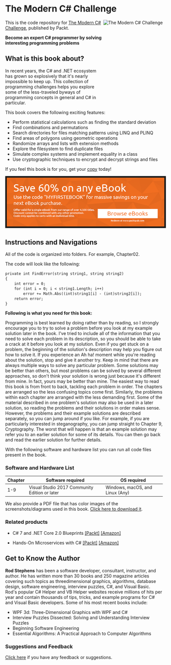 # The Modern C# Challenge

<a href="https://www.packtpub.com/application-development/modern-c-challenge-0?utm_source=github&utm_medium=repository&utm_campaign=9781789535426 "><img src="https://d1ldz4te4covpm.cloudfront.net/sites/default/files/imagecache/ppv4_main_book_cover/B11787.png" alt="The Modern C# Challenge" height="256px" align="right"></a>

This is the code repository for [The Modern C# Challenge](https://www.packtpub.com/application-development/modern-c-challenge-0?utm_source=github&utm_medium=repository&utm_campaign=9781789535426), published by Packt.

**Become an expert C# programmer by solving interesting programming problems**

## What is this book about?
In recent years, the C# and .NET ecosystem has grown so explosively that it's nearly impossible to keep up. This collection of programming challenges helps you explore some of the less-traveled byways of programming concepts in general and C# in particular.

This book covers the following exciting features:
* Perform statistical calculations such as finding the standard deviation
* Find combinations and permutations
* Search directories for files matching patterns using LINQ and PLINQ
* Find areas of polygons using geometric operations
* Randomize arrays and lists with extension methods
* Explore the filesystem to find duplicate files
* Simulate complex systems and implement equality in a class
* Use cryptographic techniques to encrypt and decrypt strings and files

If you feel this book is for you, get your [copy](https://www.amazon.com/dp/B07GYLLWVN) today!

<a href="https://www.packtpub.com/?utm_source=github&utm_medium=banner&utm_campaign=GitHubBanner"><img src="https://raw.githubusercontent.com/PacktPublishing/GitHub/master/GitHub.png" 
alt="https://www.packtpub.com/" border="5" /></a>

## Instructions and Navigations
All of the code is organized into folders. For example, Chapter02.

The code will look like the following:
```
private int FindError(string string1, string string2)
{
    int error = 0;
    for (int i = 0; i < string1.Length; i++)
        error += Math.Abs((int)string1[i] - (int)string2[i]);
    return error;
}
```

**Following is what you need for this book:**

Programming is best learned by doing rather than by reading, so I strongly encourage you
to try to solve a problem before you look at my example solution later in the book. I've tried
to include all of the information that you need to solve each problem in its description, so
you should be able to take a crack at it before you look at my solution.
Even if you get stuck on a problem, the beginning of the solution's description may help
you figure out how to solve it. If you experience an Ah ha! moment while you're reading
about the solution, stop and give it another try.
Keep in mind that there are always multiple ways to solve any particular problem. Some
solutions may be better than others, but most problems can be solved by several different
approaches, so don't think your solution is wrong just because it's different from mine. In
fact, yours may be better than mine.
The easiest way to read this book is from front to back, tackling each problem in order. The
chapters are arranged so the less confusing topics come first. Similarly, the problems within
each chapter are arranged with the less demanding first. Some of the material described in
one problem's solution may also be used in a later solution, so reading the problems and
their solutions in order makes sense.
However, the problems and their example solutions are described separately, so you can
jump around if you like. For example, if you are particularly interested in steganography,
you can jump straight to Chapter 9, Cryptography. The worst that will happen is that an
example solution may refer you to an earlier solution for some of its details. You can then
go back and read the earlier solution for further details.

With the following software and hardware list you can run all code files present in the book.
### Software and Hardware List
| Chapter  | Software required                   | OS required                        |
| -------- | ------------------------------------| -----------------------------------|
| 1-9     | Visual Studio 2017 Community Edition or later                           | Windows, macOS, and Linux (Any)    |


We also provide a PDF file that has color images of the screenshots/diagrams used in this book. [Click here to download it](https://www.packtpub.com/sites/default/files/downloads/9781789535426_ColorImages.pdf).

### Related products
* C# 7 and .NET Core 2.0 Blueprints [[Packt]](https://www.packtpub.com/application-development/c-7-and-net-core-20-blueprints ) [[Amazon]](https://www.amazon.com/dp/1788396197)

* Hands-On Microservices with C# [[Packt]](https://www.packtpub.com/application-development/hands-microservices-c) [[Amazon]](https://www.amazon.com/dp/1789533686)


## Get to Know the Author
**Rod Stephens**
has been a software developer, consultant, instructor, and author. He has
written more than 30 books and 250 magazine articles covering such topics as threedimensional graphics, algorithms, database design, software engineering, interview puzzles, C#, and Visual Basic.
Rod's popular C# Helper and VB Helper websites receive millions of hits per year and
contain thousands of tips, tricks, and example programs for C# and Visual Basic
developers. Some of his most recent books include:
* WPF 3d: Three-Dimensional Graphics with WPF and C#
* Interview Puzzles Dissected: Solving and Understanding Interview Puzzles
* Beginning Software Engineering
* Essential Algorithms: A Practical Approach to Computer Algorithms


### Suggestions and Feedback
[Click here](https://docs.google.com/forms/d/e/1FAIpQLSdy7dATC6QmEL81FIUuymZ0Wy9vH1jHkvpY57OiMeKGqib_Ow/viewform) if you have any feedback or suggestions.
